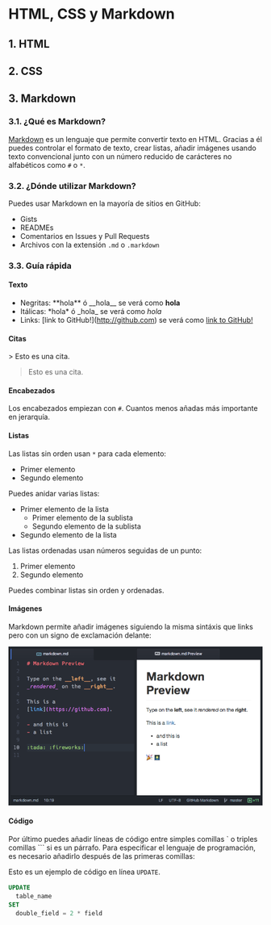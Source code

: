 # HTML, CSS y Markdown

## 1. HTML

## 2. CSS

## 3. Markdown

### 3.1. ¿Qué es Markdown?

[Markdown](http://daringfireball.net/projects/markdown/) es un lenguaje que permite convertir texto en HTML. Gracias a él puedes controlar el formato de texto, crear listas, añadir imágenes usando texto convencional junto con un número reducido de carácteres no alfabéticos como `#` o `*`.

### 3.2. ¿Dónde utilizar Markdown?

Puedes usar Markdown en la mayoría de sitios en GitHub:

* Gists
* READMEs
* Comentarios en Issues y Pull Requests
* Archivos con la extensión `.md` o `.markdown`

### 3.3. Guía rápida

#### Texto

* Negritas: \*\*hola\*\* ó \_\_hola\_\_ se verá como **hola**
* Itálicas: \*hola\* ó \_hola\_ se verá como _hola_
* Links: \[link to GitHub!\](http://github.com) se verá como [link to GitHub!](http://github.com)

#### Citas

\> Esto es una cita.

> Esto es una cita.

#### Encabezados

Los encabezados empiezan con `#`. Cuantos menos añadas más importante en jerarquía.

#### Listas

Las listas sin orden usan `*` para cada elemento:

* Primer elemento
* Segundo elemento

Puedes anidar varias listas:

* Primer elemento de la lista
  * Primer elemento de la sublista
  * Segundo elemento de la sublista
* Segundo elemento de la lista

Las listas ordenadas usan números seguidas de un punto:

1. Primer elemento
2. Segundo elemento

Puedes combinar listas sin orden y ordenadas.

#### Imágenes

Markdown permite añadir imágenes siguiendo la misma sintáxis que links pero con un signo de exclamación delante:

![markdown](https://github.com/GeoinquietosMadrid/webmapping/blob/master/img/markdown.png)

#### Código

Por último puedes añadir líneas de código entre simples comillas \` o triples comillas \`\`\` si es un párrafo. Para especificar el lenguaje de programación, es necesario añadirlo después de las primeras comillas:

Esto es un ejemplo de código en línea `UPDATE`.

```sql
UPDATE
  table_name
SET
  double_field = 2 * field
```


